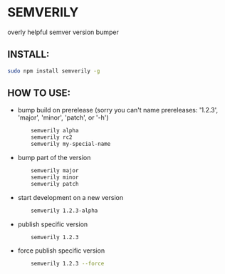 SEMVERILY
=========

overly helpful semver version bumper


INSTALL:
----------
```bash
sudo npm install semverily -g
```

HOW TO USE:
----------
* bump build on prerelease (sorry you can't name prereleases: '1.2.3', 'major', 'minor', 'patch', or '-h')
    ```bash
        semverily alpha
        semverily rc2
        semverily my-special-name

    ```

* bump part of the version
    ```bash
        semverily major
        semverily minor
        semverily patch

    ```

* start development on a new version
    ```bash
        semverily 1.2.3-alpha

    ```

* publish specific version
    ```bash
        semverily 1.2.3

    ```

* force publish specific version
    ```bash
        semverily 1.2.3 --force

    ```
